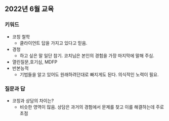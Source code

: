 
## 2022년 6월 교육

### 키워드

- 코칭 철학
	- 클라이언트 답을 가지고 있다고 믿음.
- 경청
	- 하고 싶은 말 일단 참기. 코치님은 본인의 경험을 가장 마지막에 말해 주심.
- 열린질문,호기심, MDFP
- 반본능적
	- 기법들을 알고 있어도 원래하려던대로 빠지게도 된다. 의식적인 노력이 필요.

### 질문과 답
- 코칭과 상담의 차이는?
	- 비슷한 영역이 많음. 상담은 과거의 경험에서 문제를 찾고 이를 해결하는데 주로 초점
